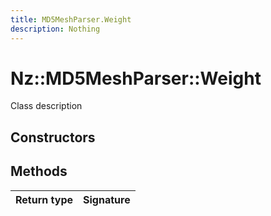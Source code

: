 ```yaml
---
title: MD5MeshParser.Weight
description: Nothing
---
```


# Nz::MD5MeshParser::Weight

Class description

## Constructors


## Methods

| Return type | Signature |
| ----------- | --------- |

